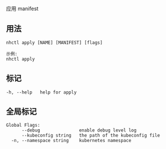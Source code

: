 应用 manifest

## 用法

```
nhctl apply [NAME] [MANIFEST] [flags]
```

```
示例: 
nhctl apply 
```

## 标记

```
-h, --help   help for apply
```

## 全局标记

```
Global Flags:
      --debug               enable debug level log
      --kubeconfig string   the path of the kubeconfig file
  -n, --namespace string    kubernetes namespace
```